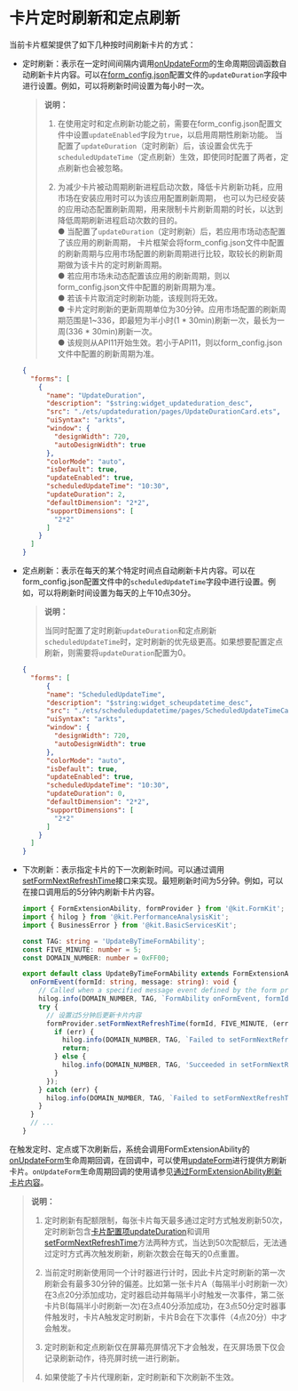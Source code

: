 # 卡片定时刷新和定点刷新

当前卡片框架提供了如下几种按时间刷新卡片的方式：

- 定时刷新：表示在一定时间间隔内调用[onUpdateForm](../reference/apis-form-kit/js-apis-app-form-formExtensionAbility.md#onupdateform)的生命周期回调函数自动刷新卡片内容。可以在[form_config.json](arkts-ui-widget-configuration.md)配置文件的`updateDuration`字段中进行设置。例如，可以将刷新时间设置为每小时一次。

  > **说明：**
  >
  > 1. 在使用定时和定点刷新功能之前，需要在form_config.json配置文件中设置`updateEnabled`字段为`true`，以启用周期性刷新功能。
  > 当配置了`updateDuration`（定时刷新）后，该设置会优先于`scheduledUpdateTime`（定点刷新）生效，即使同时配置了两者，定点刷新也会被忽略。
  >
  > 2. 为减少卡片被动周期刷新进程启动次数，降低卡片刷新功耗，应用市场在安装应用时可以为该应用配置刷新周期，
  > 也可以为已经安装的应用动态配置刷新周期，用来限制卡片刷新周期的时长，以达到降低周期刷新进程启动次数的目的。
  > <br/> ● 当配置了`updateDuration`（定时刷新）后，若应用市场动态配置了该应用的刷新周期，
  > 卡片框架会将form_config.json文件中配置的刷新周期与应用市场配置的刷新周期进行比较，取较长的刷新周期做为该卡片的定时刷新周期。
  > <br/> ● 若应用市场未动态配置该应用的刷新周期，则以form_config.json文件中配置的刷新周期为准。
  > <br/> ● 若该卡片取消定时刷新功能，该规则将无效。
  > <br/> ● 卡片定时刷新的更新周期单位为30分钟。应用市场配置的刷新周期范围是1~336，即最短为半小时(1 * 30min)刷新一次，最长为一周(336 * 30min)刷新一次。
  > <br/> ● 该规则从API11开始生效。若小于API11，则以form_config.json文件中配置的刷新周期为准。

  ```json
  {
    "forms": [
      {
        "name": "UpdateDuration",
        "description": "$string:widget_updateduration_desc",
        "src": "./ets/updateduration/pages/UpdateDurationCard.ets",
        "uiSyntax": "arkts",
        "window": {
          "designWidth": 720,
          "autoDesignWidth": true
        },
        "colorMode": "auto",
        "isDefault": true,
        "updateEnabled": true,
        "scheduledUpdateTime": "10:30",
        "updateDuration": 2,
        "defaultDimension": "2*2",
        "supportDimensions": [
          "2*2"
        ]
      }
    ]
  }
  ```

- 定点刷新：表示在每天的某个特定时间点自动刷新卡片内容。可以在form_config.json配置文件中的`scheduledUpdateTime`字段中进行设置。例如，可以将刷新时间设置为每天的上午10点30分。

  > **说明：**
  >
  > 当同时配置了定时刷新`updateDuration`和定点刷新`scheduledUpdateTime`时，定时刷新的优先级更高。如果想要配置定点刷新，则需要将`updateDuration`配置为0。
  
  ```json
  {
    "forms": [
    	{
        "name": "ScheduledUpdateTime",
        "description": "$string:widget_scheupdatetime_desc",
        "src": "./ets/scheduledupdatetime/pages/ScheduledUpdateTimeCard.ets",
        "uiSyntax": "arkts",
        "window": {
          "designWidth": 720,
          "autoDesignWidth": true
        },
        "colorMode": "auto",
        "isDefault": true,
        "updateEnabled": true,
        "scheduledUpdateTime": "10:30",
        "updateDuration": 0,
        "defaultDimension": "2*2",
        "supportDimensions": [
          "2*2"
        ]
      }
    ]
  }
  ```

- 下次刷新：表示指定卡片的下一次刷新时间。可以通过调用[setFormNextRefreshTime](../reference/apis-form-kit/js-apis-app-form-formProvider.md#setformnextrefreshtime)接口来实现。最短刷新时间为5分钟。例如，可以在接口调用后的5分钟内刷新卡片内容。

  ```ts
  import { FormExtensionAbility, formProvider } from '@kit.FormKit';
  import { hilog } from '@kit.PerformanceAnalysisKit';
  import { BusinessError } from '@kit.BasicServicesKit';
  
  const TAG: string = 'UpdateByTimeFormAbility';
  const FIVE_MINUTE: number = 5;
  const DOMAIN_NUMBER: number = 0xFF00;
  
  export default class UpdateByTimeFormAbility extends FormExtensionAbility {
    onFormEvent(formId: string, message: string): void {
      // Called when a specified message event defined by the form provider is triggered.
      hilog.info(DOMAIN_NUMBER, TAG, `FormAbility onFormEvent, formId = ${formId}, message: ${JSON.stringify(message)}`);
      try {
        // 设置过5分钟后更新卡片内容
        formProvider.setFormNextRefreshTime(formId, FIVE_MINUTE, (err: BusinessError) => {
          if (err) {
            hilog.info(DOMAIN_NUMBER, TAG, `Failed to setFormNextRefreshTime. Code: ${err.code}, message: ${err.message}`);
            return;
          } else {
            hilog.info(DOMAIN_NUMBER, TAG, 'Succeeded in setFormNextRefreshTiming.');
          }
        });
      } catch (err) {
        hilog.info(DOMAIN_NUMBER, TAG, `Failed to setFormNextRefreshTime. Code: ${(err as BusinessError).code}, message: ${(err as BusinessError).message}`);
      }
    }
    // ... 
  }
  ```


在触发定时、定点或下次刷新后，系统会调用FormExtensionAbility的[onUpdateForm](../reference/apis-form-kit/js-apis-app-form-formExtensionAbility.md#onupdateform)生命周期回调，在回调中，可以使用[updateForm](../reference/apis-form-kit/js-apis-app-form-formProvider.md#updateform)进行提供方刷新卡片。`onUpdateForm`生命周期回调的使用请参见[通过FormExtensionAbility刷新卡片内容](arkts-ui-widget-event-formextensionability.md)。


> **说明：**
> 1. 定时刷新有配额限制，每张卡片每天最多通过定时方式触发刷新50次，定时刷新包含[卡片配置项updateDuration](arkts-ui-widget-configuration.md)和调用[setFormNextRefreshTime](../reference/apis-form-kit/js-apis-app-form-formProvider.md#setformnextrefreshtime)方法两种方式，当达到50次配额后，无法通过定时方式再次触发刷新，刷新次数会在每天的0点重置。
>
> 2. 当前定时刷新使用同一个计时器进行计时，因此卡片定时刷新的第一次刷新会有最多30分钟的偏差。比如第一张卡片A（每隔半小时刷新一次）在3点20分添加成功，定时器启动并每隔半小时触发一次事件，第二张卡片B(每隔半小时刷新一次)在3点40分添加成功，在3点50分定时器事件触发时，卡片A触发定时刷新，卡片B会在下次事件（4点20分）中才会触发。
>
> 3. 定时刷新和定点刷新仅在屏幕亮屏情况下才会触发，在灭屏场景下仅会记录刷新动作，待亮屏时统一进行刷新。
> 4. 如果使能了卡片代理刷新，定时刷新和下次刷新不生效。
